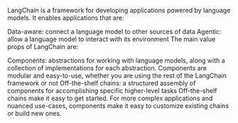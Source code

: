 LangChain is a framework for developing applications powered by language models. It enables applications that are:

Data-aware: connect a language model to other sources of data
Agentic: allow a language model to interact with its environment
The main value props of LangChain are:

Components: abstractions for working with language models, along with a collection of implementations for each abstraction. Components are modular and easy-to-use, whether you are using the rest of the LangChain framework or not
Off-the-shelf chains: a structured assembly of components for accomplishing specific higher-level tasks
Off-the-shelf chains make it easy to get started. For more complex applications and nuanced use-cases, components make it easy to customize existing chains or build new ones.
